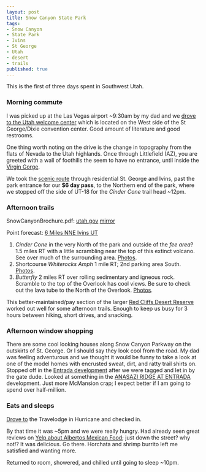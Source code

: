 ```yaml
---
layout: post
title: Snow Canyon State Park
tags:
- Snow Canyon
- State Park
- Ivins
- St George
- Utah
- desert
- trails
published: true
---
```

This is the first of three days spent in Southwest Utah.

### Morning commute
I was picked up at the Las Vegas airport ~9:30am by my dad and we
[drove to the Utah welcome center](https://goo.gl/maps/tUOs3) which is located
on the West side of the St George/Dixie convention center. Good amount of
literature and good restrooms.

One thing worth noting on the drive is the change in topography from the flats
of Nevada to the Utah highlands. Once through Littlefield (AZ), you are greeted
with a wall of foothills the seem to have no entrance, until inside the
[Virgin Gorge](https://www.dropbox.com/sc/8zxn6u2qa2ueza4/AAAJF8ErFwQ1f3jAm7dPmxuaa).

We took the [scenic route](https://goo.gl/maps/P37UJ)
through residential St. George and Ivins, past the
park entrance for our __$6 day pass__, to the Northern end of the park, where we
stopped off the side of UT-18 for the _Cinder Cone_ trail head ~12pm.

### Afternoon trails
SnowCanyonBrochure.pdf: [utah.gov](http://static.stateparks.utah.gov/docs/SnowCanyonBrochure.pdf)
[mirror](https://drive.google.com/file/d/0B0yT30uCaFvvcGRCSFN2eVlXV2c/view?usp=sharing)

Point forecast: [6 Miles NNE Ivins UT](http://forecast.weather.gov/MapClick.php?lat=37.253589752000494&lon=-113.64773792999972)

1. _Cinder Cone_ in the very North of the park and outside of the _fee area_?
1.5 miles RT with a little scrambling near the top of this extinct volcano.
See over much of the surrounding area.
[Photos](https://www.dropbox.com/sc/1k9m3jqac1atn67/AADXyHpQgCZjI8FGKcrL89mOa).
2. Shortcourse _Whiterocks Amph_ 1 mile RT; 2nd parking area South.
[Photos](https://www.dropbox.com/sc/dmhdzi89tb1yzry/AACS3n8XTVHYL8S1Z41cvIIqa).
3. _Butterfly_ 2 miles RT over rolling sedimentary and igneous rock.
Scramble to the top of the Overlook has cool views. Be sure to check out the
lava tube to the North of the Overlook.
[Photos](https://www.dropbox.com/sc/t5f586bfql621io/AAAgckb9ZgNDqu8_DhTPYC8Ua).

This better-maintained/pay section of the larger
[Red Cliffs Desert Reserve](https://drive.google.com/open?id=0B0yT30uCaFvvcllNS1lFM0dnb2s)
worked out well for some afternoon trails. Enough to keep us busy for 3 hours
between hiking, short drives, and snacking.

### Afternoon window shopping
There are some cool looking houses along Snow Canyon Parkway on the outskirts
of St. George. Or I should say they look cool from the road. My dad was feeling
adventurous and we thought it would be funny to take a look at one of the model
homes with encrusted sweat, dirt, and ratty trail shirts on.
Stopped off in the [Entrada development](https://www.google.com/maps/@37.1489453,-113.6328317,17z)
after we were tagged and let in by the gate dude. Looked at something
in the [ANASAZI RIDGE AT ENTRADA](https://drive.google.com/open?id=0B0yT30uCaFvvZFNfb0VDVTNmTEE) development.
Just more McMansion crap; I expect better if I am going to spend over half-million.

### Eats and sleeps
[Drove to](https://goo.gl/maps/8U9eF) the Travelodge in Hurricane and checked in.

By that time it was ~5pm and we were really hungry. Had already seen great reviews
on [Yelp about Albertos Mexican Food](http://www.yelp.com/biz/albertos-mexican-food-hurricane);
just down the street? why not!? It was delicious. Go there.
Horchata and shrimp burrito left me satisfied and wanting more.

Returned to room, showered, and chilled until going to sleep ~10pm.
